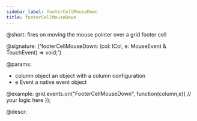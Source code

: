 ```yaml
---
sidebar_label: footerCellMouseDown
title: footerCellMouseDown
---          
```


@short: fires on moving the mouse pointer over a grid footer cell

@signature: {'footerCellMouseDown: (col: ICol, e: MouseEvent & TouchEvent) => void;'}

@params:
- column		object		an object with a column configuration
- e				Event		a native event object

@example:
grid.events.on("FooterCellMouseDown", function(column,e){
    // your logic here
});


@descr:
